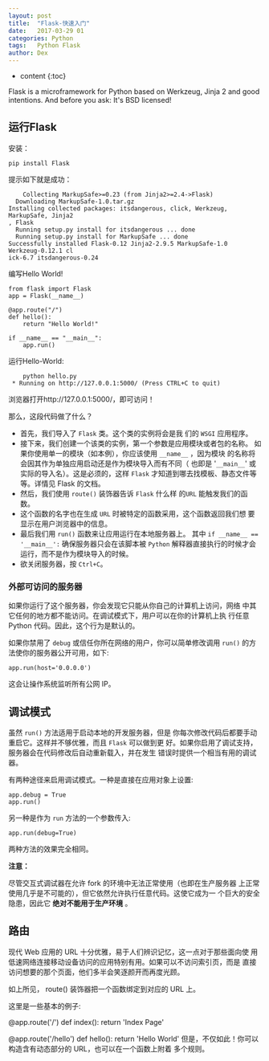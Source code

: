 ```yaml
---
layout: post
title:  "Flask-快速入门"
date:   2017-03-29 01
categories: Python
tags:   Python Flask
author: Dex
---
```


* content
{:toc}


Flask is a microframework for Python based on Werkzeug, Jinja 2 and good intentions. And before you ask: It's BSD licensed!







## 运行Flask ##

安装：

	pip install Flask

提示如下就是成功：

		Collecting MarkupSafe>=0.23 (from Jinja2>=2.4->Flask)
	  Downloading MarkupSafe-1.0.tar.gz
	Installing collected packages: itsdangerous, click, Werkzeug, MarkupSafe, Jinja2
	, Flask
	  Running setup.py install for itsdangerous ... done
	  Running setup.py install for MarkupSafe ... done
	Successfully installed Flask-0.12 Jinja2-2.9.5 MarkupSafe-1.0 Werkzeug-0.12.1 cl
	ick-6.7 itsdangerous-0.24

编写Hello World!

	from flask import Flask
	app = Flask(__name__)
	
	@app.route("/")
	def hello():
	    return "Hello World!"
	
	if __name__ == "__main__":
	    app.run()

运行Hello-World:
	
		python hello.py
	 * Running on http://127.0.0.1:5000/ (Press CTRL+C to quit)

浏览器打开http://127.0.0.1:5000/，即可访问！


那么，这段代码做了什么？

- 首先，我们导入了 `Flask` 类。这个类的实例将会是我 们的 `WSGI` 应用程序。
- 接下来，我们创建一个该类的实例，第一个参数是应用模块或者包的名称。 如果你使用单一的模块（如本例），你应该使用 `__name__` ，因为模块 的名称将会因其作为单独应用启动还是作为模块导入而有不同（ 也即是 '`__main__`' 或实际的导入名）。这是必须的，这样 `Flask` 才知道到哪去找模板、静态文件等等。详情见 Flask 的文档。
- 然后，我们使用 `route()` 装饰器告诉 `Flask` 什么样 的`URL` 能触发我们的函数。
- 这个函数的名字也在生成 `URL` 时被特定的函数采用，这个函数返回我们想 要显示在用户浏览器中的信息。
- 最后我们用 `run()` 函数来让应用运行在本地服务器上。 其中 `if __name__ == '__main__':` 确保服务器只会在该脚本被 `Python` 解释器直接执行的时候才会运行，而不是作为模块导入的时候。
- 欲关闭服务器，按 `Ctrl+C`。

### 外部可访问的服务器 ###

如果你运行了这个服务器，你会发现它只能从你自己的计算机上访问，网络 中其它任何的地方都不能访问。在调试模式下，用户可以在你的计算机上执 行任意 Python 代码。因此，这个行为是默认的。

如果你禁用了 `debug` 或信任你所在网络的用户，你可以简单修改调用 `run()` 的方法使你的服务器公开可用，如下:

    app.run(host='0.0.0.0')
这会让操作系统监听所有公网 IP。

## 调试模式 ##

虽然 `run()` 方法适用于启动本地的开发服务器，但是 你每次修改代码后都要手动重启它。这样并不够优雅，而且 `Flask` 可以做到更 好。如果你启用了调试支持，服务器会在代码修改后自动重新载入，并在发生 错误时提供一个相当有用的调试器。

有两种途径来启用调试模式。一种是直接在应用对象上设置:

    app.debug = True
    app.run()
另一种是作为 `run` 方法的一个参数传入:

    app.run(debug=True)
两种方法的效果完全相同。

**注意：**

尽管交互式调试器在允许 fork 的环境中无法正常使用（也即在生产服务器 上正常使用几乎是不可能的），但它依然允许执行任意代码。这使它成为一 个巨大的安全隐患，因此它 **绝对不能用于生产环境** 。

## 路由 ##
现代 Web 应用的 URL 十分优雅，易于人们辨识记忆，这一点对于那些面向使 用低速网络连接移动设备访问的应用特别有用。如果可以不访问索引页，而是 直接访问想要的那个页面，他们多半会笑逐颜开而再度光顾。

如上所见， route() 装饰器把一个函数绑定到对应的 URL 上。

这里是一些基本的例子:

@app.route('/')
def index():
    return 'Index Page'

@app.route('/hello')
def hello():
    return 'Hello World'
但是，不仅如此！你可以构造含有动态部分的 URL，也可以在一个函数上附着 多个规则。